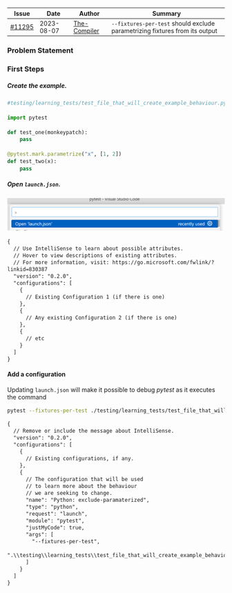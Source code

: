 | Issue                                                       | Date       | Author                                          | Summary                                                                     |
| ----------------------------------------------------------- | ---------- | ----------------------------------------------- | --------------------------------------------------------------------------- |
| [#11295](https://github.com/pytest-dev/pytest/issues/11295) | 2023-08-07 | [The-Compiler](https://github.com/The-Compiler) | `--fixtures-per-test` should exclude parametrizing fixtures from its output |

### Problem Statement

### First Steps

##### Create the example.

```python
#testing/learning_tests/test_file_that_will_create_example_behaviour.py

import pytest

def test_one(monkeypatch):
    pass

@pytest.mark.parametrize("x", [1, 2])
def test_two(x):
    pass

```

##### Open `launch.json`.

![VS Code Open 'launch.json` command](/media/open_launch_json.png)

```jsonc
{
  // Use IntelliSense to learn about possible attributes.
  // Hover to view descriptions of existing attributes.
  // For more information, visit: https://go.microsoft.com/fwlink/?linkid=830387
  "version": "0.2.0",
  "configurations": [
    {
      // Existing Configuration 1 (if there is one)
    },
    {
      // Any existing Configuration 2 (if there is one)
    },
    {
      // etc
    }
  ]
}
```

#### Add a configuration
Updating `launch.json` will make it possible to debug _pytest_ as it executes the command 
```bash
pytest --fixtures-per-test ./testing/learning_tests/test_file_that_will_create_example_behaviour.py
```

```jsonc
{
  // Remove or include the message about IntelliSense.
  "version": "0.2.0",
  "configurations": [
    {
      // Existing configurations, if any.
    },
    {
      // The configuration that will be used
      // to learn more about the behaviour
      // we are seeking to change.
      "name": "Python: exclude-paramaterized",
      "type": "python",
      "request": "launch",
      "module": "pytest",
      "justMyCode": true,
      "args": [
        "--fixtures-per-test",
        ".\\testing\\learning_tests\\test_file_that_will_create_example_behaviour.py"
      ]
    }
  ]
}
```
